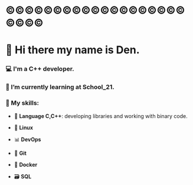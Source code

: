 # ©©©©©©©©©©©©©©©©©©©©©©©
# 👋 Hi there my name is Den.
### 💻 I'm a C++ developer.
### 🏫 I’m currently learning at School_21.  
### 🧙 My skills: 
- 🐘 **Language C,C++**: developing libraries and working with binary code.
  
- 🐧 **Linux**
  
- 📊 **DevOps**
  
- 🌿 **Git**
  
- 🐳 **Docker**
  
- 🗃️ **SQL** 

<!--
**DanyaKalinkov/DanyaKalinkov** is a ✨ _special_ ✨ repository because its `README.md` (this file) appears on your GitHub profile.

Here are some ideas to get you started:

- 🔭 I’m currently working on ...
- 🌱 I’m currently learning...
- 👯 I’m looking to collaborate on ...
- 🤔 I’m looking for help with ...
- 💬 Ask me about ...
- 📫 How to reach me: ...
- 😄 Pronouns: ...
- ⚡ Fun fact: ...
-->
